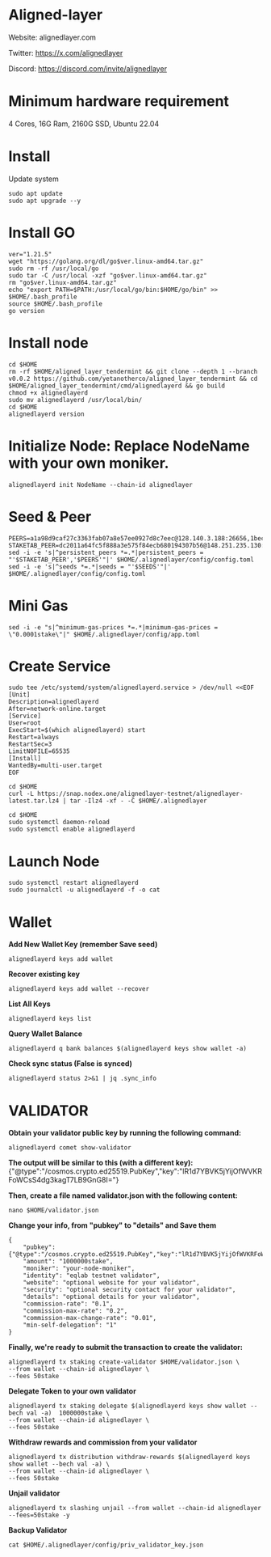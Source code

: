 # Aligned-layer
Website: alignedlayer.com

Twitter: https://x.com/alignedlayer

Discord: https://discord.com/invite/alignedlayer


# Minimum hardware requirement

4 Cores, 16G Ram, 2160G SSD, Ubuntu 22.04

# Install
Update system
```
sudo apt update
sudo apt upgrade --y
```
# Install GO
```
ver="1.21.5"
wget "https://golang.org/dl/go$ver.linux-amd64.tar.gz"
sudo rm -rf /usr/local/go
sudo tar -C /usr/local -xzf "go$ver.linux-amd64.tar.gz"
rm "go$ver.linux-amd64.tar.gz"
echo "export PATH=$PATH:/usr/local/go/bin:$HOME/go/bin" >> $HOME/.bash_profile
source $HOME/.bash_profile
go version
```
# Install node
```
cd $HOME
rm -rf $HOME/aligned_layer_tendermint && git clone --depth 1 --branch v0.0.2 https://github.com/yetanotherco/aligned_layer_tendermint && cd
$HOME/aligned_layer_tendermint/cmd/alignedlayerd && go build 
chmod +x alignedlayerd
sudo mv alignedlayerd /usr/local/bin/
cd $HOME
alignedlayerd version
```
# Initialize Node: Replace NodeName with your own moniker.
```
alignedlayerd init NodeName --chain-id alignedlayer
```
# Seed & Peer 
```
PEERS=a1a98d9caf27c3363fab07a8e57ee0927d8c7eec@128.140.3.188:26656,1beca410dba8907a61552554b242b4200788201c@91.107.239.79:26656,f9000461b5f535f0c13a543898cc7ac1cd10f945@88.99.174.203:26656,ca2f644f3f47521ff8245f7a5183e9bbb762c09d@116.203.81.174:26656
STAKETAB_PEER=dc2011a64fc5f888a3e575f84ecb680194307b56@148.251.235.130:20656
sed -i -e 's|^persistent_peers *=.*|persistent_peers = "'$STAKETAB_PEER','$PEERS'"|' $HOME/.alignedlayer/config/config.toml
sed -i -e 's|^seeds *=.*|seeds = "'$SEEDS'"|' $HOME/.alignedlayer/config/config.toml  
```
# Mini Gas
```
sed -i -e "s|^minimum-gas-prices *=.*|minimum-gas-prices = \"0.0001stake\"|" $HOME/.alignedlayer/config/app.toml
```
# Create Service
```
sudo tee /etc/systemd/system/alignedlayerd.service > /dev/null <<EOF
[Unit]
Description=alignedlayerd
After=network-online.target
[Service]
User=root
ExecStart=$(which alignedlayerd) start
Restart=always
RestartSec=3
LimitNOFILE=65535
[Install]
WantedBy=multi-user.target
EOF

cd $HOME
curl -L https://snap.nodex.one/alignedlayer-testnet/alignedlayer-latest.tar.lz4 | tar -Ilz4 -xf - -C $HOME/.alignedlayer

cd $HOME
sudo systemctl daemon-reload
sudo systemctl enable alignedlayerd
```
# Launch Node
```
sudo systemctl restart alignedlayerd
sudo journalctl -u alignedlayerd -f -o cat
```

# Wallet
**Add New Wallet Key (remember Save seed)**
```
alignedlayerd keys add wallet
```

**Recover existing key**
```
alignedlayerd keys add wallet --recover
```

**List All Keys**
```
alignedlayerd keys list
```

**Query Wallet Balance**
```
alignedlayerd q bank balances $(alignedlayerd keys show wallet -a)
```

**Check sync status (False is synced)**
```
alignedlayerd status 2>&1 | jq .sync_info
```

# VALIDATOR
**Obtain your validator public key by running the following command:**
```
alignedlayerd comet show-validator
```

**The output will be similar to this (with a different key):**
{"@type":"/cosmos.crypto.ed25519.PubKey","key":"lR1d7YBVK5jYijOfWVKRFoWCsS4dg3kagT7LB9GnG8I="}

**Then, create a file named validator.json with the following content:**
```
nano $HOME/validator.json
```

**Change your info, from "pubkey" to "details" and Save them**
```
{    
    "pubkey": {"@type":"/cosmos.crypto.ed25519.PubKey","key":"lR1d7YBVK5jYijOfWVKRFoWCsS4dg3kagT7LB9GnG8I="},
    "amount": "1000000stake",
    "moniker": "your-node-moniker",
    "identity": "eqlab testnet validator",
    "website": "optional website for your validator",
    "security": "optional security contact for your validator",
    "details": "optional details for your validator",
    "commission-rate": "0.1",
    "commission-max-rate": "0.2",
    "commission-max-change-rate": "0.01",
    "min-self-delegation": "1"
}
```

**Finally, we're ready to submit the transaction to create the validator:**
```
alignedlayerd tx staking create-validator $HOME/validator.json \
--from wallet --chain-id alignedlayer \
--fees 50stake
```

**Delegate Token to your own validator**
```
alignedlayerd tx staking delegate $(alignedlayerd keys show wallet --bech val -a)  1000000stake \
--from wallet --chain-id alignedlayer \
--fees 50stake
```

**Withdraw rewards and commission from your validator**
```
alignedlayerd tx distribution withdraw-rewards $(alignedlayerd keys show wallet --bech val -a) \
--from wallet --chain-id alignedlayer \
--fees 50stake
```

**Unjail validator**
```
alignedlayerd tx slashing unjail --from wallet --chain-id alignedlayer --fees=50stake -y
```

**Backup Validator**
```
cat $HOME/.alignedlayer/config/priv_validator_key.json
```



